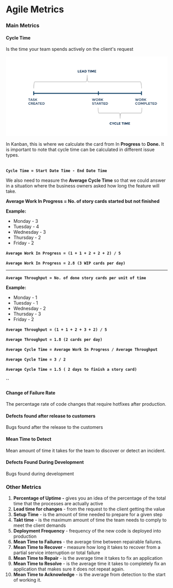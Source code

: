 # Agile Metrics

### Main Metrics

#### Cycle Time&#x20;

Is the time your team spends actively on the client's request

![ ](<../.gitbook/assets/Screen Shot 2022-01-03 at 10.39.06 AM.png>)

In Kanban, this is where we calculate the card from In **Progress** to **Done.**  It is important to note that cycle time can be calculated in different issue types.

\
**`Cycle Time = Start Date Time - End Date Time`**

We also need to measure the **Average Cycle Time** so that we could answer in a situation where the business owners asked how long the feature will take.

**Average Work In Progress = No. of  story cards started but not finished**

**Example:**

* Monday - 3
* Tuesday - 4
* Wednesday - 3
* Thursday - 2
* Friday - 2

**`Average Work In Progress = (1 + 1 + 2 + 2 + 2) / 5`**

**`Average Work In Progress = 2.8 (3 WIP cards per day)`**

****

**`Average Throughput = No. of done story cards per unit of time`**

**Example:**

* Monday - 1
* Tuesday - 1
* Wednesday - 2
* Thursday - 3
* Friday - 2

**`Average Throughput = (1 + 1 + 2 + 3 + 2) / 5`**

**`Average Throughput = 1.8 (2 cards per day)`**



**`Average Cycle Time = Average Work In Progress / Average Throughput`**

**`Average Cycle Time = 3 / 2`**

**`Average Cycle Time = 1.5 ( 2 days to finish a story card)`**

#### ``

#### Change of Failure Rate

The percentage rate of code changes that require hotfixes after production.

#### **Defects found after release to customers**

Bugs found after the release to the customers

#### **Mean Time to Detect**

Mean amount of time it takes for the team to discover or detect an incident.

#### **Defects Found During Development**

Bugs found during development

### **Other Metrics**

1. **Percentage of Uptime -** gives you an idea of the percentage of the total time that the processes are actually active
2. **Lead time for changes** - from the request to the client getting the value
3. **Setup Time** - is the amount of time needed to prepare for a given step
4. **Takt time** - is the maximum amount of time the team needs to comply to meet the client demands
5. **Deployment Frequency** - frequency of the new code is deployed into production
6. **Mean Time to Failures** - the average time between repairable failures.
7. **Mean Time to Recover** - measure how long it takes to recover from a partial service interruption or total failure
8. **Mean Time to Repair** - is the average time it takes to fix an application
9. **Mean Time to Resolve** - is the average time it takes to completely fix an application that makes sure it does not repeat again.
10. **Mean Time to Acknowledge** - is the average from detection to the start of working it.
